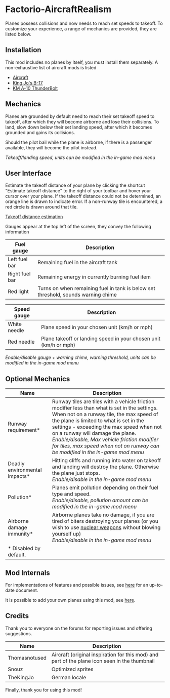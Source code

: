 # Factorio-AircraftRealism

Planes possess collisions and now needs to reach set speeds to takeoff. To customize your experience, a range of mechanics are provided, they are listed below.

## Installation

This mod includes no planes by itself, you must install them separately. A non-exhaustive list of aircraft mods is listed
- [Aircraft](https://mods.factorio.com/mods/SuicidalKid/Aircraft)
- [King Jo's B-17](https://mods.factorio.com/mod/kj_b17)
- [KM A-10 ThunderBolt](https://mods.factorio.com/mod/km_a10)

## Mechanics

Planes are grounded by default need to reach their set takeoff speed to takeoff, after which they will become airborne and lose their collisions. To land, slow down below their set landing speed, after which it becomes grounded and gains its collisions.

Should the pilot bail while the plane is airborne, if there is a passenger available, they will become the pilot instead.

_Takeoff/landing speed, units can be modified in the in-game mod menu_

## User Interface

Estimate the takeoff distance of your plane by clicking the shortcut "Estimate takeoff distance" to the right of your toolbar and hover your cursor over your plane. If the takeoff distance could not be determined, an orange line is drawn to indicate error. If a non-runway tile is encountered, a red circle is drawn around that tile.

[Takeoff distance estimation](https://i.imgur.com/5wyIPr0.mp4)

Gauges appear at the top left of the screen, they convey the following information

| Fuel gauge | Description |
| - | - |
| Left fuel bar | Remaining fuel in the aircraft tank |
| Right fuel bar | Remaining energy in currently burning fuel item |
| Red light | Turns on when remaining fuel in tank is below set threshold, sounds warning chime |

| Speed gauge | Description |
| - | - |
| White needle | Plane speed in your chosen unit (km/h or mph) |
| Red needle | Plane takeoff or landing speed in your chosen unit (km/h or mph) |

_Enable/disable gauge + warning chime, warning threshold, units can be modified in the in-game mod menu_

## Optional Mechanics

| Name | Description |
| - | - |
| Runway requirement\* | Runway tiles are tiles with a vehicle friction modifier less than what is set in the settings. When not on a runway tile, the max speed of the plane is limited to what is set in the settings - exceeding the max speed when not on a runway will damage the plane. <br> _Enable/disable, Max vehicle friction modifier for tiles, max speed when not on runway can be modified in the in-game mod menu_ |
| Deadly environmental impacts\* | Hitting cliffs and running into water on takeoff and landing will destroy the plane. Otherwise the plane just stops. <br> _Enable/disable in the in-game mod menu_ |
| Pollution\* | Planes emit pollution depending on their fuel type and speed. <br> _Enable/disable, pollution amount can be modified in the in-game mod menu_ |
| Airborne damage immunity\* | Airborne planes take no damage, if you are tired of biters destroying your planes (or you wish to use [nuclear weapons](https://mods.factorio.com/mod/True-Nukes) without blowing yourself up) <br> _Enable/disable in the in-game mod menu_ |
| \* Disabled by default. |  |

## Mod Internals

For implementations of features and possible issues, see [here](Docs/ScriptImplementation.md) for an up-to-date document.

It is possible to add your own planes using this mod, see [here](Docs/AddingNewPlanes.md).

## Credits

Thank you to everyone on the forums for reporting issues and offering suggestions.

| Name | Description |
| - | - |
| Thomasnotused | Aircraft (original inspiration for this mod) and part of the plane icon seen in the thumbnail |
| Snouz | Optimized sprites |
| TheKingJo | German locale |

Finally, thank you for using this mod!